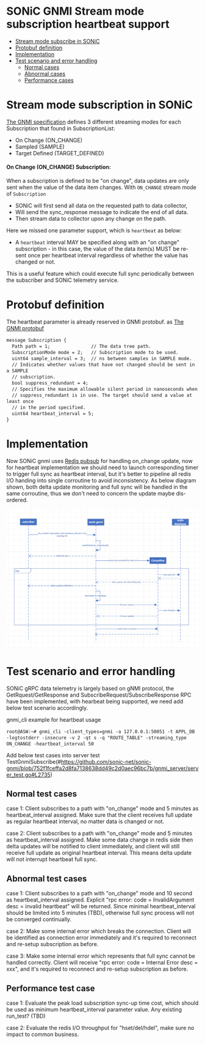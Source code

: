 # SONiC GNMI Stream mode subscription heartbeat support

   * [Stream mode subscribe in SONiC](#stream-mode-subscribe-in-sonic)
   * [Protobuf definition](#protobuf-definition)
   * [Implementation](#implementation)
   * [Test scenario and error handling](#test-scenario-and-error-handling)
      * [Normal cases](#normal-cases)
      * [Abnormal cases](#Abnormal-cases)
      * [Performance cases](#performance-cases)

# Stream mode subscription in SONiC

[The GNMI specification](https://github.com/openconfig/reference/blob/master/rpc/gnmi/gnmi-specification.md#35152-stream-subscriptions) defines 3 different streaming modes for each Subscription that found in SubscriptionList:

- On Change (ON_CHANGE)
- Sampled (SAMPLE)
- Target Defined (TARGET_DEFINED)

#### On Change (**ON_CHANGE**) Subscription:
When a subscription is defined to be "on change", data updates are only sent when the value of the data item changes. With `ON_CHANGE` stream mode of `Subscription`
- SONiC will first send all data on the requested path to data collector,
- Will send the sync_response message to indicate the end of all data.
- Then stream data to collector upon any change on the path.

Here we missed one parameter support, which is `heartbeat` as below:

- A `heartbeat` interval MAY be specified along with an "on change" subscription - in this case, the value of the data item(s) MUST be re-sent once per heartbeat interval regardless of whether the value has changed or not.

This is a useful feature which could execute full sync periodically between the subscriber and SONiC telemetry service.

# Protobuf definition

The heartbeat parameter is already reserved in GNMI protobuf. as [The GNMI protobuf](#https://github.com/openconfig/gnmi/blob/5473f2ef722ee45c3f26eee3f4a44a7d827e3575/proto/gnmi/gnmi.proto#L309 )


```
message Subscription {
  Path path = 1;               // The data tree path.
  SubscriptionMode mode = 2;   // Subscription mode to be used.
  uint64 sample_interval = 3;  // ns between samples in SAMPLE mode.
  // Indicates whether values that have not changed should be sent in a SAMPLE
  // subscription.
  bool suppress_redundant = 4;
  // Specifies the maximum allowable silent period in nanoseconds when
  // suppress_redundant is in use. The target should send a value at least once
  // in the period specified.
  uint64 heartbeat_interval = 5;
}
```


# Implementation

Now SONiC gnmi uses [Redis pubsub](#https://redis.io/docs/interact/pubsub/) for handling on_change update, now for heartbeat implementation we should need to launch corresponding timer to trigger full sync as heartbeat interval, but it's better to pipeline all redis I/O handing into single corroutine to avoid inconsistency.
As below diagram shown, both delta update monitoring and full sync will be handled in the same corroutine, thus we don't need to concern the update maybe dis-ordered.

![SOFTWARE ARCHITECTURE](img/on_changeSubscribeHeartbeat.png)

# Test scenario and error handling

SONiC gRPC data telemetry is largely based on gNMI protocol, the GetRquest/GetResponse and SubscribeRequest/SubscribeResponse RPC have been implemented, with hearbeat being supported, we need add below test scenario accordingly.

gnmi_cli example for heartbeat usage

```
root@ASW:~# gnmi_cli -client_types=gnmi -a 127.0.0.1:50051 -t APPL_DB -logtostderr -insecure -v 2 -qt s -q "ROUTE_TABLE" -streaming_type ON_CHANGE -heartbeat_interval 50 
```
Add below test cases into server test TestGnmiSubscribe(#https://github.com/sonic-net/sonic-gnmi/blob/752f1fceffa2d8fa7138638dd49c2d0aec96bc7b/gnmi_server/server_test.go#L2735)

## Normal test cases

case 1: Client subscribes to a path with "on_change" mode and 5 minutes as heartbeat_interval assigned. Make sure that the client receives full update as regular heartbeat interval, no matter data is changed or not.  

case 2: Client subscribes to a path with "on_change" mode and 5 minutes as heartbeat_interval assigned. Make some data change in redis side then delta updates will be notified to client immediately, and client will still receive full update as original heartbeat interval. This means delta update will not interrupt heartbeat full sync.

## Abnormal test cases

case 1: Client subscribes to a path with "on_change" mode and 10 second as heartbeat_interval assigned. Explicit "rpc error: code = InvalidArgument desc = invalid heartbeat" will be returned. Since minimal heartbeat_interval should be limited into 5 minutes (TBD), otherwise full sync process will not be converged continually.

case 2: Make some internal error which breaks the connection. Client will be identified as connection error immediately and it's required to reconnect and re-setup subscription as before.  

case 3: Make some internal error which represents that full sync cannot be handled correctly. Client will receive  "rpc error: code = Internal Error desc = xxx",  and it's required to reconnect and re-setup subscription as before.

## Performance test case

case 1: Evaluate the peak load subscription sync-up time cost, which should be used as minimum heartbeat_interval parameter value. Any existing run_test? (TBD)

case 2: Evaluate the redis I/O throughput for "hset/del/hdel", make sure no impact to common business.